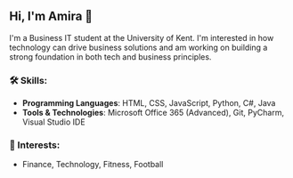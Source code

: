 ## Hi, I'm Amira 👋

I'm a Business IT student at the University of Kent. I'm interested in how technology can drive business solutions and am working on building a strong foundation in both tech and business principles. 

### 🛠️ Skills:

- **Programming Languages**: HTML, CSS, JavaScript, Python, C#, Java
- **Tools & Technologies**: Microsoft Office 365 (Advanced), Git, PyCharm, Visual Studio IDE

### 🌱 Interests:
- Finance, Technology, Fitness, Football
